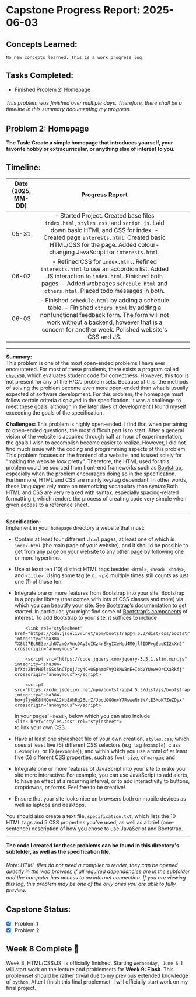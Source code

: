 # Capstone Progress Report: 2025-06-03

## Concepts Learned:
`No new concepts learned. This is a work progress log.`  

## Tasks Completed:
* Finished Problem 2: Homepage
###### This problem was finished over multiple days. Therefore, there shall be a timeline in this summary documenting my progress.
  

## Problem 2: Homepage
**The Task: Create a simple homepage that introduces yourself, your favorite hobby or extracurricular, or anything else of interest to you.**


## Timeline:
| Date (2025, MM-DD) |                                                                                                                     Progress Report                                                                                                                     |   |   |   |
|:------------------:|:-------------------------------------------------------------------------------------------------------------------------------------------------------------------------------------------------------------------------------------------------------:|---|---|---|
|        05-31       | - Started Project. Created base files `index.html`, `styles.css`, and `script.js`. Laid down basic HTML and CSS for index. - Created page `interests.html`. Created basic HTML/CSS for the page. Added colour-changing JavaScript for `interests.html`. |   |   |   |
|        06-02       | - Refined CSS for `index.html`. Refined `interests.html`  to use an accordion list. Added JS interaction to `index.html`. Finished both pages. - Added webpages `schedule.html` and `others.html`. Placed todo messages in both.                        |   |   |   |
|        06-03       | - Finished `schedule.html` by adding a schedule table. - Finished `others.html` by adding a nonfunctional feedback form. The form will not work without a backend, however that is a concern for another week. Polished website's CSS and JS.           |   |   |   |
  
---
  
**Summary:**  
This problem is one of the most open-ended problems I have ever encountered. For most of these problems, there exists a program called [`check50`](https://cs.harvard.edu/malan/publications/fp252-sharpA.pdf), which evaluates student code for correctness. However, this tool is not present for any of the H/C/J problem sets. Because of this, the methods of solving the problem become even more open-ended than what is usually expected of software development. For this problem, the homepage must follow certain criteria displayed in the specification. It was a challenge to meet these goals, although in the later days of development I found myself exceeding the goals of the specification. 

**Challenges:**
This problem is highly open-ended. I find that when pertaining to open-ended questions, the most difficult part is to start. After a general vision of the website is acquired through half an hour of experimentation, the goals I wish to accomplish become easier to realize. However, I did not find much issue with the coding and programming aspects of this problem. This problem focuses on the frontend of a website, and is used solely for "making the website *look* pretty". Therefore, the HTML used for this problem could be sourced from front-end frameworks such as [Bootstrap](https://getbootstrap.com/), especially when the problem encourages doing so in the specification. Furthermore, HTML and CSS are mainly key/tag dependant. In other words, these languages rely more on memorizing vocabulary than syntax(Both HTML and CSS are very relaxed with syntax, especially spacing-related formatting.), which renders the process of creating code very simple when given access to a reference sheet.

---

**Specification:**  
Implement in your `homepage` directory a website that must:

* Contain at least four different `.html` pages, at least one of which is `index.html` (the main page of your website), and it should be possible to get from any page on your website to any other page by following one or more hyperlinks.
* Use at least ten (10) distinct HTML tags besides `<html>`, `<head>`, `<body>`, and `<title>`. Using some tag (e.g., `<p>`) multiple times still counts as just one (1) of those ten!
* Integrate one or more features from Bootstrap into your site. Bootstrap is a popular library (that comes with lots of CSS classes and more) via which you can beautify your site. See [Bootstrap’s documentation](https://getbootstrap.com/docs/5.2/getting-started/introduction/) to get started. In particular, you might find some of [Bootstrap’s components](https://getbootstrap.com/docs/5.2/components/accordion/) of interest. To add Bootstrap to your site, it suffices to include 
    ```
        <link rel="stylesheet" href="https://cdn.jsdelivr.net/npm/bootstrap@4.5.3/dist/css/bootstrap.min.css" integrity="sha384-TX8t27EcRE3e/ihU7zmQxVncDAy5uIKz4rEkgIXeMed4M0jlfIDPvg6uqKI2xXr2" crossorigin="anonymous">

        <script src="https://code.jquery.com/jquery-3.5.1.slim.min.js" integrity="sha384-DfXdz2htPH0lsSSs5nCTpuj/zy4C+OGpamoFVy38MVBnE+IbbVYUew+OrCXaRkfj" crossorigin="anonymous"></script>

        <script src="https://cdn.jsdelivr.net/npm/bootstrap@4.5.3/dist/js/bootstrap.bundle.min.js" integrity="sha384-ho+j7jyWK8fNQe+A12Hb8AhRq26LrZ/JpcUGGOn+Y7RsweNrtN/tE3MoK7ZeZDyx" crossorigin="anonymous"></script>
    ```
    in your pages’ `<head>`, 
    below which you can also include  
    `<link href="styles.css" rel="stylesheet">`  
    to link your own CSS.

* Have at least one stylesheet file of your own creation, `styles.css`, which uses at least five (5) different CSS selectors (e.g. tag (`example`), class (`.example`), or ID (`#example`)), and within which you use a total of at least five (5) different CSS properties, such as `font-size`, or `margin`; and
* Integrate one or more features of JavaScript into your site to make your site more interactive. For example, you can use JavaScript to add alerts, to have an effect at a recurring interval, or to add interactivity to buttons, dropdowns, or forms. Feel free to be creative!
* Ensure that your site looks nice on browsers both on mobile devices as well as laptops and desktops.

You should also create a text file, `specification.txt`, which lists the 10 HTML tags and 5 CSS properties you’ve used, as well as a brief (one-sentence) description of how you chose to use JavaScript and Bootstrap.

---

**The code I created for these problems can be found in this directory's subfolder, as well as the specification file.**
###### Note: HTML files do not need a compiler to render, they can be opened directly in the web browser, if all required dependancies are in the subfolder and the computer has access to an internet connection. If you are viewing this log, this problem may be one of the only ones you are able to fully preview.

## Capstone Status:
- [x] Problem 1  
- [x] Problem 2   
  
## Week 8 Complete 🎉
Week 8, HTML/CSS/JS, is officially finished. Starting `Wednesday, June 5`, I will start work on the lecture and problemsets for **Week 9: Flask**. This problemset should be rather trivial due to my previous extended knowledge of `python`. After I finish this final problemset, I will officially start work on my final project.

